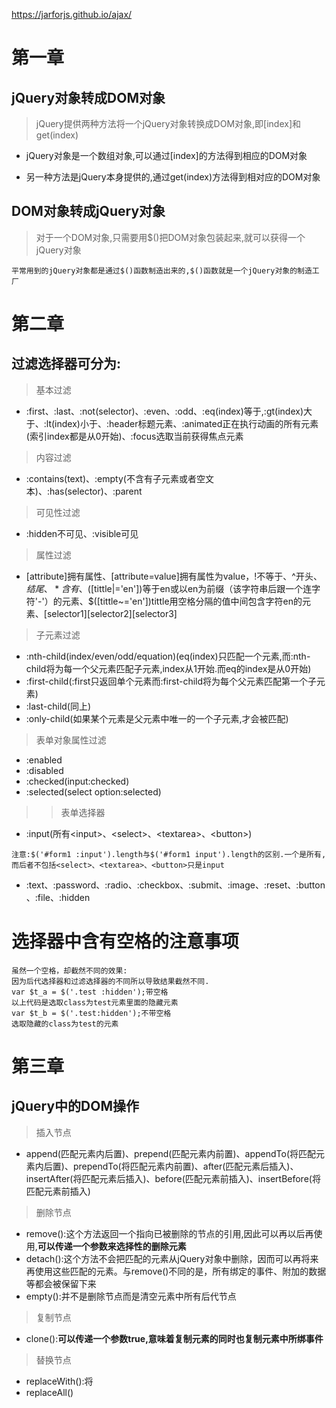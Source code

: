 https://jarforjs.github.io/ajax/
# 第一章
## jQuery对象转成DOM对象
> jQuery提供两种方法将一个jQuery对象转换成DOM对象,即[index]和get(index)

- jQuery对象是一个数组对象,可以通过[index]的方法得到相应的DOM对象

- 另一种方法是jQuery本身提供的,通过get(index)方法得到相对应的DOM对象

## DOM对象转成jQuery对象
> 对于一个DOM对象,只需要用$()把DOM对象包装起来,就可以获得一个jQuery对象


```
平常用到的jQuery对象都是通过$()函数制造出来的,$()函数就是一个jQuery对象的制造工厂
```

# 第二章
## 过滤选择器可分为:
> 基本过滤
- :first、:last、:not(selector)、:even、:odd、:eq(index)等于,:gt(index)大于、:lt(index)小于、:header标题元素、:animated正在执行动画的所有元素(索引index都是从0开始)、:focus选取当前获得焦点元素
> 内容过滤
- :contains(text)、:empty(不含有子元素或者空文本)、:has(selector)、:parent
> 可见性过滤
- :hidden不可见、:visible可见
> 属性过滤
- [attribute]拥有属性、[attribute=value]拥有属性为value，!不等于、^开头、$结尾、*含有、$([tittle|='en'])等于en或以en为前缀（该字符串后跟一个连字符'-'）的元素、$([tittle~='en'])tittle用空格分隔的值中间包含字符en的元素、[selector1][selector2][selector3]
> 子元素过滤
- :nth-child(index/even/odd/equation)(eq(index)只匹配一个元素,而:nth-child将为每一个父元素匹配子元素,index从1开始.而eq的index是从0开始)
- :first-child(:first只返回单个元素而:first-child将为每个父元素匹配第一个子元素)
- :last-child(同上)
- :only-child(如果某个元素是父元素中唯一的一个子元素,才会被匹配)
> 表单对象属性过滤
- :enabled
- :disabled
- :checked(input:checked)
- :selected(select option:selected)
>> 表单选择器
- :input(所有\<input>、\<select>、\<textarea>、\<button>)
```
注意:$('#form1 :input').length与$('#form1 input').length的区别.一个是所有,而后者不包括<select>、<textarea>、<button>只是input
```
- :text、:password、:radio、:checkbox、:submit、:image、:reset、:button、:file、:hidden
# 选择器中含有空格的注意事项
```
虽然一个空格，却截然不同的效果:
因为后代选择器和过滤选择器的不同所以导致结果截然不同.
var $t_a = $('.test :hidden');带空格
以上代码是选取class为test元素里面的隐藏元素
var $t_b = $('.test:hidden');不带空格
选取隐藏的class为test的元素
```

# 第三章
## jQuery中的DOM操作
> 插入节点
- append(匹配元素内后置)、prepend(匹配元素内前置)、appendTo(将匹配元素内后置)、prependTo(将匹配元素内前置)、after(匹配元素后插入)、insertAfter(将匹配元素后插入)、before(匹配元素前插入)、insertBefore(将匹配元素前插入)
> 删除节点
- remove():这个方法返回一个指向已被删除的节点的引用,因此可以再以后再使用,**可以传递一个参数来选择性的删除元素**
- detach():这个方法不会把匹配的元素从jQuery对象中删除，因而可以再将来再使用这些匹配的元素。与remove()不同的是，所有绑定的事件、附加的数据等都会被保留下来
- empty():并不是删除节点而是清空元素中所有后代节点
> 复制节点
- clone():**可以传递一个参数true,意味着复制元素的同时也复制元素中所绑事件**
> 替换节点
- replaceWith():将
- replaceAll()
